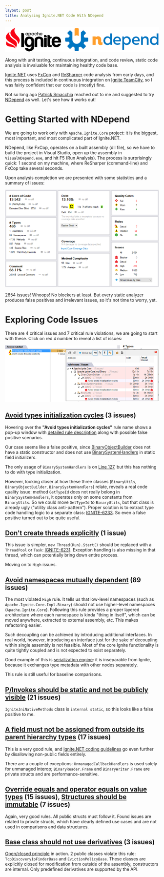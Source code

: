```yaml
---
layout: post
title: Analysing Ignite.NET Code With NDepend
---
```


![LINQPad Logo](../images/ignite-ndepend.png)

Along with unit testing, continuous integration, and code review, static code analysis is invaluable for maintaining healthy code base.

[Ignite.NET](https://github.com/apache/ignite/tree/master/modules/platforms/dotnet) uses [FxCop](https://en.wikipedia.org/wiki/FxCop) and [ReSharper](https://www.jetbrains.com/resharper/) code analysis from early days, and this process is included in continuous integration on [Ignite TeamCity](https://ci.ignite.apache.org/viewType.html?buildTypeId=Ignite20Tests_IgnitePlatformNetInspections), so I was fairly confident that our code is (mostly) fine.

Not so long ago [Patrick Smacchia](https://blog.ndepend.com/author/psmacchia/) reached out to me and suggested to try [NDepend](http://www.ndepend.com/) as well. Let's see how it works out!

# Getting Started with NDepend

We are going to work only with `Apache.Ignite.Core` project: it is the biggest, most important, and most complicated part of Ignite.NET.

NDepend, like FxCop, operates on a built assembly (dll file), so we have to build the project in Visual Studio, 
open up the assembly in `VisualNDepend.exe`, and hit F5 (Run Analysis). The process is surprisingly quick: 1 second on my machine,
where ReSharper (command-line) and FxCop take several seconds.

Upon analysis completion we are presented with some statistics and a summary of issues:

![NDepend Dashboard](../images/NDepend/dashboard.png)

2654 issues! Whoops! No blockers at least.
But every static analyzer produces false positives and irrelevant issues, so it's not time to worry, yet.

# Exploring Code Issues

There are 4 critical issues and 7 critical rule violations, we are going to start with these.
Click on red `4` number to reveal a list of issues:

![NDepend Critical Issues](../images/NDepend/criticals.png)

## [Avoid types initialization cycles](http://www.ndepend.com/default-rules/Q_Avoid_types_initialization_cycles.html) (3 issues)

Hovering over the **"Avoid types initialization cycles"** rule name shows a pop-up window with [detailed rule description](http://www.ndepend.com/default-rules/Q_Avoid_types_initialization_cycles.html) along with possible false positive scenarios.

Our case seems like a false positive, since [BinaryObjectBuilder](https://github.com/apache/ignite/blob/82e5f8a6553323e793c01c54e24dda6d47188ce6/modules/platforms/dotnet/Apache.Ignite.Core/Impl/Binary/BinaryObjectBuilder.cs) does not have a static constructor and does not use [BinarySystemHandlers](https://github.com/apache/ignite/blob/82e5f8a6553323e793c01c54e24dda6d47188ce6/modules/platforms/dotnet/Apache.Ignite.Core/Impl/Binary/BinarySystemHandlers.cs) in static field initializers.

The only usage of `BinarySystemHandlers` is on [Line 127](https://github.com/apache/ignite/blob/82e5f8a6553323e793c01c54e24dda6d47188ce6/modules/platforms/dotnet/Apache.Ignite.Core/Impl/Binary/BinaryObjectBuilder.cs#L127), but this has nothing to do with type initialization.

However, looking closer at how these three classes (`BinaryUtils`, `BinaryObjectBuilder`, `BinarySystemHandlers`) relate, reveals a real code quality issue: method `GetTypeId` does not really belong in `BinarySystemHandlers`, it operates only on some constants from `BinaryUtils`. So we could move `GetTypeId` to `BinaryUtils`, but that class is already ugly ("utility class anti-pattern"). Proper solution is to extract type code handling logic to a separate class: [IGNITE-6233](https://issues.apache.org/jira/browse/IGNITE-6233). So even a false positive turned out to be quite useful.

## [Don't create threads explicitly](https://www.ndepend.com/default-rules/Q_Don't_create_threads_explicitly.html) (1 issue)

This issue is simpler, `new Thread(Run).Start()` should be replaced with a `ThreadPool` or `Task`: [IGNITE-6231](https://issues.apache.org/jira/browse/IGNITE-6231). Exception handling is also missing in that thread, which can potentially bring down entire process.

Moving on to `High` issues.

## [Avoid namespaces mutually dependent](https://www.ndepend.com/Default-Rules/Q_Avoid_namespaces_mutually_dependent.html) (89 issues)

The most violated `High` rule. It tells us that low-level namespaces (such as `Apache.Ignite.Core.Impl.Binary`) should not use higher-level namespaces (`Apache.Ignite.Core`). Following this rule provides a proper layered architecture where each namespace is kinda "thing in itself", which can be moved anywhere, extracted to external assembly, etc. This makes refactoring easier.

Such decoupling can be achieved by introducing additional interfaces. In real world, however, introducing an interface just for the sake of decoupling within single assembly is not feasible. Most of the core Ignite functionality is quite tightly coupled and is not expected to exist separately.

Good example of this is [serialization engine](https://ptupitsyn.github.io/Ignite-Serialization-Performance/): it is inseparable from Ignite, because it exchanges type metadata with other nodes separately.

This rule is still useful for baseline comparisons.

## [P/Invokes should be static and not be publicly visible](https://www.ndepend.com/default-rules/Q_P_Invokes_should_be_static_and_not_be_publicly_visible.html) (21 issues)

`IgniteJniNativeMethods` class is `internal static`, so this looks like a false positive to me.

## [A field must not be assigned from outside its parent hierarchy types](https://www.ndepend.com/default-rules/Q_A_field_must_not_be_assigned_from_outside_its_parent_hierarchy_types.html) (17 issues)

This is a very good rule, and [Ignite.NET coding guidelines](https://cwiki.apache.org/confluence/display/IGNITE/Ignite.NET+Development) go even further by disallowing non-public fields entirely.

There are a couple of exceptions: `UnmanagedCallbackHandlers` is used solely for unmanaged interop; `BinaryReader.Frame` and `BinaryWriter.Frame` are private structs and are performance-sensitive.

## [Override equals and operator equals on value types](https://www.ndepend.com/Default-Rules/Q_Override_equals_and_operator_equals_on_value_types.html) (15 issues), [Structures should be immutable](https://www.ndepend.com/default-rules/Q_Structures_should_be_immutable.html) (7 issues)

Again, very good rules. All public structs must follow it. Found issues are related to private structs, which have clearly defined use cases and are not used in comparisons and data structures.

## [Base class should not use derivatives](https://www.ndepend.com/default-rules/Q_Base_class_should_not_use_derivatives.html) (3 issues)

[Open/closed principle](https://en.wikipedia.org/wiki/Open/closed_principle) in action. 2 public classes violate this rule: `TcpDiscoveryIpFinderBase` and `EvictionPolicyBase`. These classes are explicitly closed for modification from outside of the assembly, constructors are internal. Only predefined derivatives are supported by the API.

